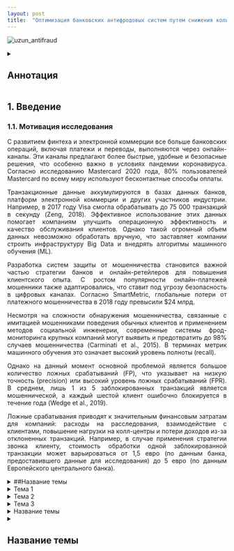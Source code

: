 ```yaml
---
layout: post
title:  "Оптимизация банковских антифродовых систем путем снижения количества ложных срабатываний с использованием индукции правил в распределенных деревьях решений."
---
```


![uzun_antifraud](https://github.com/user-attachments/assets/58469d03-7de1-465f-b67b-d020d8189480)


<details>
  <summary><h2>Аннотация</h2></summary>
 <div style="text-align: justify;">
<p> 
  - Системы для обнаружения мошенничества в банковских транзакциях часто сталкиваются с проблемой высокого уровня ложных срабатываний. В данной работе предложен фреймворк для генерации правил, предназначенных для антифродовых систем, который включает автоматическое создание правил с использованием распределенных деревьев решений и других ML-алгоритмов, таких как случайный лес и градиентный бустинг. В этом подходе компоненты экспертных правил используются как признаки для обучения модели, что позволяет сочетать статистические и экспертные методы. Мы применили предложенный фреймворк к данным банковских карточных транзакций, охватывающим февраль 2021 года, которые включают более 20 млн записей, содержащих информацию о клиентах, транзакциях и мерчантах. Сгенерированные правила были направлены на снижение уровня ложных срабатываний (FPR) в бизнес-метрике. Фреймворк был протестирован в реальной системе мониторинга мошенничества одного из крупных банков в течение полугода. Полученные результаты показали значительное улучшение эффективности и оказали заметное влияние на бизнес-показатели.</p>
</div>
</details>

## 1. Введение  
### 1.1. Мотивация исследования  
<div style="text-align: justify;">
С развитием финтеха и электронной коммерции все больше банковских операций, включая платежи и переводы, выполняются через онлайн-каналы. Эти каналы предлагают более быстрые, удобные и безопасные решения, что особенно важно в условиях пандемии коронавируса. Согласно исследованию Mastercard 2020 года, 80% пользователей Mastercard по всему миру используют бесконтактные способы оплаты.

Транзакционные данные аккумулируются в базах данных банков, платформ электронной коммерции и других участников индустрии. Например, в 2017 году Visa смогла обрабатывать до 75 000 транзакций в секунду (Zeng, 2018). Эффективное использование этих данных помогает компаниям улучшить операционную эффективность и качество обслуживания клиентов. Однако такой огромный объем данных невозможно обработать вручную, что заставляет компании строить инфраструктуру Big Data и внедрять алгоритмы машинного обучения (ML).

Разработка систем защиты от мошенничества становится важной частью стратегии банков и онлайн-ретейлеров для повышения клиентского опыта. С ростом популярности онлайн-платежей мошенники также адаптировались, что ставит под угрозу безопасность в цифровых каналах. Согласно SmartMetric, глобальные потери от платежного мошенничества в 2018 году превысили $24 млрд.

Несмотря на сложности обнаружения мошенничества, связанные с имитацией мошенниками поведения обычных клиентов и применением методов социальной инженерии, современные системы фрод-мониторинга крупных компаний могут выявить и предотвратить до 98% случаев мошенничества (Carminati et al., 2015). В терминах метрик машинного обучения это означает высокий уровень полноты (recall).

Однако на данный момент основной проблемой является большое количество ложных срабатываний (FP), что указывает на низкую точность (precision) или высокий уровень ложных срабатываний (FPR). В среднем, лишь 1 из 5 заблокированных транзакций является мошеннической, а каждый шестой клиент ошибочно блокируется в течение года (Wedge et al., 2019).

Ложные срабатывания приводят к значительным финансовым затратам для компаний: расходы на расследования, взаимодействие с клиентами, повышение нагрузки на колл-центры и потери доходов из-за отклоненных транзакций. Например, в случае применения стратегии звонка клиенту, стоимость обработки одной заблокированной транзакции может варьироваться от 1,5 евро (по данным банка, предоставившего данные для исследования) до 5 евро (по данным Европейского центрального банка).


</div>


<details>
  <summary>##Название темы</summary>
  Здесь находится текст, который будет отображаться при нажатии на заголовок. Вы можете добавить абзацы, списки и другие элементы, которые хотите скрыть или показать.
  
  - Пункт 1
  - Пункт 2
  - Пункт 3
</details>

<details>
  <summary>Тема 1</summary>
  <p>Это первый абзац для темы 1. Здесь можно добавить описание темы, примеры, и другие важные детали.</p>
  <p>Это второй абзац для темы 1. Вы можете добавлять больше информации, чтобы подробно раскрыть тему.</p>
</details>

<details>
  <summary>Тема 2</summary>
  <p>Это первый абзац для темы 2. В этом абзаце будет содержаться дополнительная информация, которая станет видимой только при нажатии на заголовок.</p>
  <p>Это второй абзац для темы 2. Пример текста, который можно добавить, чтобы пояснить важные моменты.</p>
</details>

<details>
  <summary>Тема 3</summary>
  <p>Это первый абзац для темы 3. Включите сюда основные данные по теме, которые хотите раскрыть.</p>
  <p>Это второй абзац для темы 3. Он может содержать дополнительные пояснения или примеры для более подробного разбора.</p>
</details>

<details>
  <summary>Название темы</summary>
  <div style="margin-left: 20px;">Это текст с отступом слева.</div>
  <div style="margin-left: 40px;">Этот текст имеет больший отступ.</div>
  <div style="margin-left: 60px;">И здесь еще больше отступа.</div>
</details>
<details>
  <summary><h2>Название темы</h2></summary>
  <p>Подробное описание, которое будет видно при раскрытии.</p>
</details>





